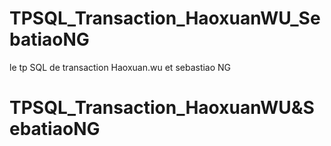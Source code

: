 # TPSQL_Transaction_HaoxuanWU_SebatiaoNG
 le tp SQL de transaction Haoxuan.wu et sebastiao NG
# TPSQL_Transaction_HaoxuanWU&SebatiaoNG
